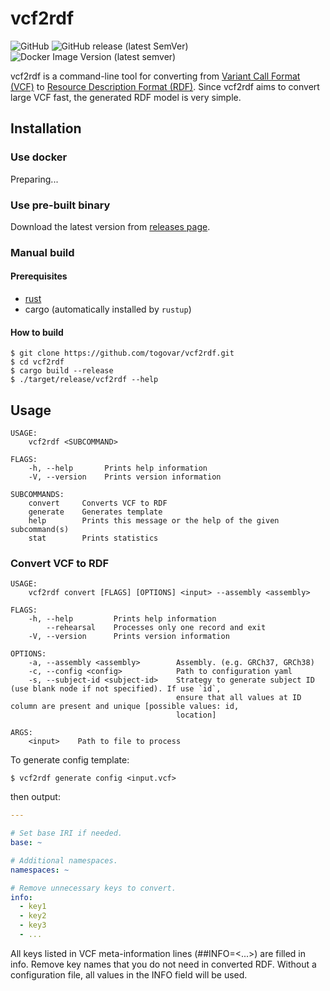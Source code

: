 # vcf2rdf

![GitHub](https://img.shields.io/github/license/togovar/vcf2rdf)
![GitHub release (latest SemVer)](https://img.shields.io/github/v/release/togovar/vcf2rdf?logo=github)
![Docker Image Version (latest semver)](https://img.shields.io/docker/v/togovar/vcf2rdf?logo=docker)

vcf2rdf is a command-line tool for converting from [Variant Call Format (VCF)](https://en.wikipedia.org/wiki/Variant_Call_Format) to [Resource Description Format (RDF)](https://en.wikipedia.org/wiki/Resource_Description_Framework).
Since vcf2rdf aims to convert large VCF fast, the generated RDF model is very simple.

## Installation

### Use docker

Preparing...

### Use pre-built binary

Download the latest version from [releases page](https://github.com/togovar/vcf2rdf/releases).

### Manual build

#### Prerequisites

- [rust](https://www.rust-lang.org)
- cargo (automatically installed by `rustup`)

#### How to build

```shell
$ git clone https://github.com/togovar/vcf2rdf.git
$ cd vcf2rdf
$ cargo build --release
$ ./target/release/vcf2rdf --help
```

## Usage

```
USAGE:
    vcf2rdf <SUBCOMMAND>

FLAGS:
    -h, --help       Prints help information
    -V, --version    Prints version information

SUBCOMMANDS:
    convert     Converts VCF to RDF
    generate    Generates template
    help        Prints this message or the help of the given subcommand(s)
    stat        Prints statistics
```

### Convert VCF to RDF

```
USAGE:
    vcf2rdf convert [FLAGS] [OPTIONS] <input> --assembly <assembly>

FLAGS:
    -h, --help         Prints help information
        --rehearsal    Processes only one record and exit
    -V, --version      Prints version information

OPTIONS:
    -a, --assembly <assembly>        Assembly. (e.g. GRCh37, GRCh38)
    -c, --config <config>            Path to configuration yaml
    -s, --subject-id <subject-id>    Strategy to generate subject ID (use blank node if not specified). If use `id`,
                                     ensure that all values at ID column are present and unique [possible values: id,
                                     location]

ARGS:
    <input>    Path to file to process
```

To generate config template:

```
$ vcf2rdf generate config <input.vcf>
```

then output:

```yaml
---

# Set base IRI if needed.
base: ~

# Additional namespaces.
namespaces: ~

# Remove unnecessary keys to convert.
info:
  - key1
  - key2
  - key3
  - ...
```

All keys listed in VCF meta-information lines (##INFO=<...>) are filled in info.
Remove key names that you do not need in converted RDF.
Without a configuration file, all values in the INFO field will be used.
